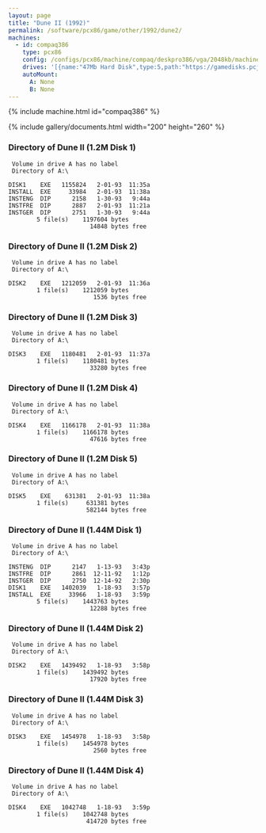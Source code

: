 ```yaml
---
layout: page
title: "Dune II (1992)"
permalink: /software/pcx86/game/other/1992/dune2/
machines:
  - id: compaq386
    type: pcx86
    config: /configs/pcx86/machine/compaq/deskpro386/vga/2048kb/machine.xml
    drives: '[{name:"47Mb Hard Disk",type:5,path:"https://gamedisks.pcjs.org/pcx86/game/other/1992/dune2/DUNE2-47MB.json"}]'
    autoMount:
      A: None
      B: None
---
```


{% include machine.html id="compaq386" %}

{% include gallery/documents.html width="200" height="260" %}

### Directory of Dune II (1.2M Disk 1)

     Volume in drive A has no label
     Directory of A:\

    DISK1    EXE   1155824   2-01-93  11:35a
    INSTALL  EXE     33984   2-01-93  11:38a
    INSTENG  DIP      2158   1-30-93   9:44a
    INSTFRE  DIP      2887   2-01-93  11:21a
    INSTGER  DIP      2751   1-30-93   9:44a
            5 file(s)    1197604 bytes
                           14848 bytes free

### Directory of Dune II (1.2M Disk 2)

     Volume in drive A has no label
     Directory of A:\

    DISK2    EXE   1212059   2-01-93  11:36a
            1 file(s)    1212059 bytes
                            1536 bytes free

### Directory of Dune II (1.2M Disk 3)

     Volume in drive A has no label
     Directory of A:\

    DISK3    EXE   1180481   2-01-93  11:37a
            1 file(s)    1180481 bytes
                           33280 bytes free

### Directory of Dune II (1.2M Disk 4)

     Volume in drive A has no label
     Directory of A:\

    DISK4    EXE   1166178   2-01-93  11:38a
            1 file(s)    1166178 bytes
                           47616 bytes free

### Directory of Dune II (1.2M Disk 5)

     Volume in drive A has no label
     Directory of A:\

    DISK5    EXE    631381   2-01-93  11:38a
            1 file(s)     631381 bytes
                          582144 bytes free

### Directory of Dune II (1.44M Disk 1)

     Volume in drive A has no label
     Directory of A:\

    INSTENG  DIP      2147   1-13-93   3:43p
    INSTFRE  DIP      2861  12-11-92   1:12p
    INSTGER  DIP      2750  12-14-92   2:30p
    DISK1    EXE   1402039   1-18-93   3:57p
    INSTALL  EXE     33966   1-18-93   3:59p
            5 file(s)    1443763 bytes
                           12288 bytes free

### Directory of Dune II (1.44M Disk 2)

     Volume in drive A has no label
     Directory of A:\

    DISK2    EXE   1439492   1-18-93   3:58p
            1 file(s)    1439492 bytes
                           17920 bytes free

### Directory of Dune II (1.44M Disk 3)

     Volume in drive A has no label
     Directory of A:\

    DISK3    EXE   1454978   1-18-93   3:58p
            1 file(s)    1454978 bytes
                            2560 bytes free

### Directory of Dune II (1.44M Disk 4)

     Volume in drive A has no label
     Directory of A:\

    DISK4    EXE   1042748   1-18-93   3:59p
            1 file(s)    1042748 bytes
                          414720 bytes free
